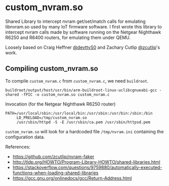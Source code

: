 custom_nvram.so
===============

Shared Library to intercept nvram get/set/match calls for emulating libnvram.so used by many IoT firmware software. I first wrote this library to intercept nvram calls made by software running on the Netgear Nighthawk R6250 and R6400 routers, for emulating them under QEMU.

Loosely based on Craig Heffner [@devttyS0](https://twitter.com/@devttyS0) and Zachary Cutlip [@zcutlip](https://twitter.com/zcutlip)'s work.

Compiling custom_nvram.so
-------------------------

To compile `custom_nvram.c` from `custom_nvram.c`, we need `buildroot`.

```
buildroot/output/host/usr/bin/arm-buildroot-linux-uclibcgnueabi-gcc -shared -fPIC -o custom_nvram.so custom_nvram.c
```

Invocation (for the Netgear Nighthawk R6250 router)

```
PATH=/usr/local/sbin:/usr/local/bin:/usr/sbin:/usr/bin:/sbin:/bin
     LD_PRELOAD=/tmp/custom_nvram.so
     /usr/sbin/httpd -S -E /usr/sbin/ca.pem /usr/sbin/httpsd.pem
```

`custom_nvram.so` will look for a hardcoded file `/tmp/nvram.ini` containing the configuration data.

References:

-	https://github.com/zcutlip/nvram-faker
-	http://tldp.org/HOWTO/Program-Library-HOWTO/shared-libraries.html
-	https://stackoverflow.com/questions/9759880/automatically-executed-functions-when-loading-shared-libraries
-	https://gcc.gnu.org/onlinedocs/gcc/Return-Address.html
